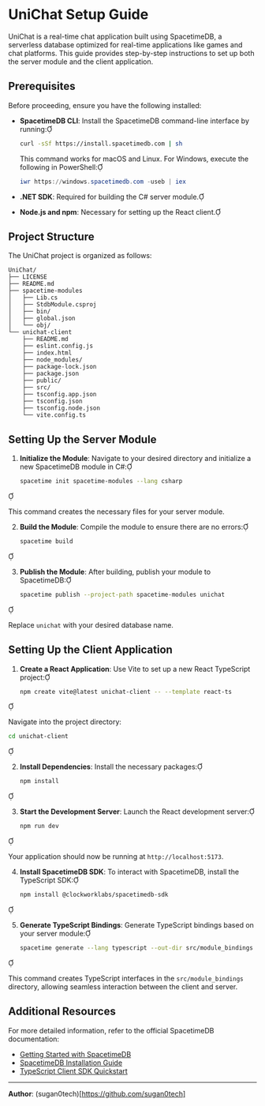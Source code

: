# UniChat Setup Guide

UniChat is a real-time chat application built using SpacetimeDB, a serverless database optimized for real-time applications like games and chat platforms. This guide provides step-by-step instructions to set up both the server module and the client application.

## Prerequisites

Before proceeding, ensure you have the following installed:

- **SpacetimeDB CLI**: Install the SpacetimeDB command-line interface by running:

  ```bash
  curl -sSf https://install.spacetimedb.com | sh
  ```

  This command works for macOS and Linux. For Windows, execute the following in PowerShell:

  ```powershell
  iwr https://windows.spacetimedb.com -useb | iex
  ```


- **.NET SDK**: Required for building the C# server module.

- **Node.js and npm**: Necessary for setting up the React client.

## Project Structure

The UniChat project is organized as follows:

```
UniChat/
├── LICENSE
├── README.md
├── spacetime-modules
│   ├── Lib.cs
│   ├── StdbModule.csproj
│   ├── bin/
│   ├── global.json
│   └── obj/
└── unichat-client
    ├── README.md
    ├── eslint.config.js
    ├── index.html
    ├── node_modules/
    ├── package-lock.json
    ├── package.json
    ├── public/
    ├── src/
    ├── tsconfig.app.json
    ├── tsconfig.json
    ├── tsconfig.node.json
    └── vite.config.ts
```

## Setting Up the Server Module

1. **Initialize the Module**: Navigate to your desired directory and initialize a new SpacetimeDB module in C#:

   ```bash
   spacetime init spacetime-modules --lang csharp
   ```


   This command creates the necessary files for your server module.

2. **Build the Module**: Compile the module to ensure there are no errors:

   ```bash
   spacetime build
   ```


3. **Publish the Module**: After building, publish your module to SpacetimeDB:

   ```bash
   spacetime publish --project-path spacetime-modules unichat
   ```


   Replace `unichat` with your desired database name.

## Setting Up the Client Application

1. **Create a React Application**: Use Vite to set up a new React TypeScript project:

   ```bash
   npm create vite@latest unichat-client -- --template react-ts
   ```


   Navigate into the project directory:

   ```bash
   cd unichat-client
   ```


2. **Install Dependencies**: Install the necessary packages:

   ```bash
   npm install
   ```


3. **Start the Development Server**: Launch the React development server:

   ```bash
   npm run dev
   ```


   Your application should now be running at `http://localhost:5173`.

4. **Install SpacetimeDB SDK**: To interact with SpacetimeDB, install the TypeScript SDK:

   ```bash
   npm install @clockworklabs/spacetimedb-sdk
   ```


5. **Generate TypeScript Bindings**: Generate TypeScript bindings based on your server module:

   ```bash
   spacetime generate --lang typescript --out-dir src/module_bindings --project-path ../spacetime-modules
   ```


   This command creates TypeScript interfaces in the `src/module_bindings` directory, allowing seamless interaction between the client and server.

## Additional Resources

For more detailed information, refer to the official SpacetimeDB documentation:

- [Getting Started with SpacetimeDB](https://spacetimedb.com/docs/getting-started)
- [SpacetimeDB Installation Guide](https://spacetimedb.com/install)
- [TypeScript Client SDK Quickstart](https://spacetimedb.com/docs/sdks/typescript/quickstart)

---

**Author**: (sugan0tech)[https://github.com/sugan0tech] 
